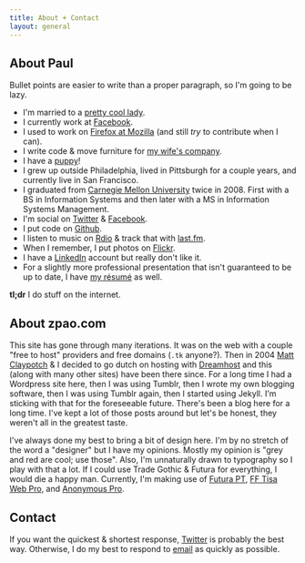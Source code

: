 ```yaml
---
title: About + Contact
layout: general
---
```


## About Paul

Bullet points are easier to write than a proper paragraph, so I'm going to be lazy.

* I'm married to a [pretty cool lady](http://twitter.com/otlvintage).
* I currently work at [Facebook](https://www.facebook.com).
* I used to work on [Firefox at Mozilla](http://firefox.com) (and still *try* to contribute when I can).
* I write code & move furniture for [my wife's company](http://onetruelovevintage.com).
* I have a [puppy](http://instagr.am/p/lPn7w/)!
* I grew up outside Philadelphia, lived in Pittsburgh for a couple years, and currently live in San Francisco.
* I graduated from [Carnegie Mellon University](http://cmu.edu) twice in 2008.
  First with a BS in Information Systems and then later with a MS in Information Systems Management.
* I'm social on [Twitter](https://twitter.com/zpao) & [Facebook](https://facebook.com/pauloshannessy).
* I put code on [Github](https://github.com/zpao).
* I listen to music on [Rdio](http://www.rdio.com/people/zpao/) & track that with [last.fm](http://last.fm/user/zpao).
* When I remember, I put photos on [Flickr](http://flickr.com/photos/zpao).
* I have a [LinkedIn](http://www.linkedin.com/in/pauloshannessy) account but really don't like it.
* For a slightly more professional presentation that isn't guaranteed to be up to date, I have [my résumé](/resume) as well.

**tl;dr** I do stuff on the internet.


## About zpao.com

This site has gone through many iterations. It was on the web with a couple "free to host" providers and free domains (`.tk` anyone?). Then in 2004 [Matt Claypotch](http://potch.me/) & I decided to go dutch on hosting with [Dreamhost](http://www.dreamhost.com/r.cgi?98611 "Yea,  that's a referral link for cash money") and this (along with many other sites) have been there since. For a long time I had a Wordpress site here, then I was using Tumblr, then I wrote my own blogging software, then I was using Tumblr again, then I started using Jekyll. I'm sticking with that for the foreseeable future. There's been a blog here for a long time. I've kept a lot of those posts around but let's be honest, they weren't all in the greatest taste.

I've always done my best to bring a bit of design here. I'm by no stretch of the word a "designer" but I have my opinions. Mostly my opinion is "grey and red are cool; use those". Also, I'm unnaturally drawn to typography so I play with that a lot. If I could use Trade Gothic & Futura for everything, I would die a happy man. Currently, I'm making use of [Futura PT](https://typekit.com/fonts/futura-pt), [FF Tisa Web Pro](https://typekit.com/fonts/ff-tisa-web-pro), and [Anonymous Pro](https://typekit.com/fonts/anonymous-pro).


## Contact

If you want the quickest & shortest response, [Twitter](https://twitter.com/zpao) is probably the best way. Otherwise, I do my best to respond to [email](mailto:paul@oshannessy.com) as quickly as possible.

